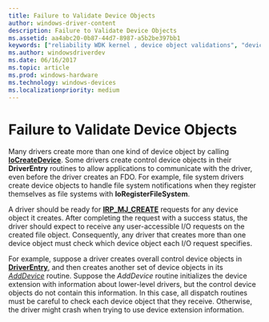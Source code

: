 ```yaml
---
title: Failure to Validate Device Objects
author: windows-driver-content
description: Failure to Validate Device Objects
ms.assetid: aa4abc20-0b87-44d7-8987-a5b2be397bb1
keywords: ["reliability WDK kernel , device object validations", "device objects WDK kernel , validation failures", "validation failures WDK kernel"]
ms.author: windowsdriverdev
ms.date: 06/16/2017
ms.topic: article
ms.prod: windows-hardware
ms.technology: windows-devices
ms.localizationpriority: medium
---
```


# Failure to Validate Device Objects





Many drivers create more than one kind of device object by calling [**IoCreateDevice**](https://msdn.microsoft.com/library/windows/hardware/ff548397). Some drivers create control device objects in their **DriverEntry** routines to allow applications to communicate with the driver, even before the driver creates an FDO. For example, file system drivers create device objects to handle file system notifications when they register themselves as file systems with **IoRegisterFileSystem**.

A driver should be ready for [**IRP\_MJ\_CREATE**](https://msdn.microsoft.com/library/windows/hardware/ff550729) requests for any device object it creates. After completing the request with a success status, the driver should expect to receive any user-accessible I/O requests on the created file object. Consequently, any driver that creates more than one device object must check which device object each I/O request specifies.

For example, suppose a driver creates overall control device objects in [**DriverEntry**](https://msdn.microsoft.com/library/windows/hardware/ff544113), and then creates another set of device objects in its [*AddDevice*](https://msdn.microsoft.com/library/windows/hardware/ff540521) routine. Suppose the *AddDevice* routine initializes the device extension with information about lower-level drivers, but the control device objects do not contain this information. In this case, all dispatch routines must be careful to check each device object that they receive. Otherwise, the driver might crash when trying to use device extension information.

 

 




